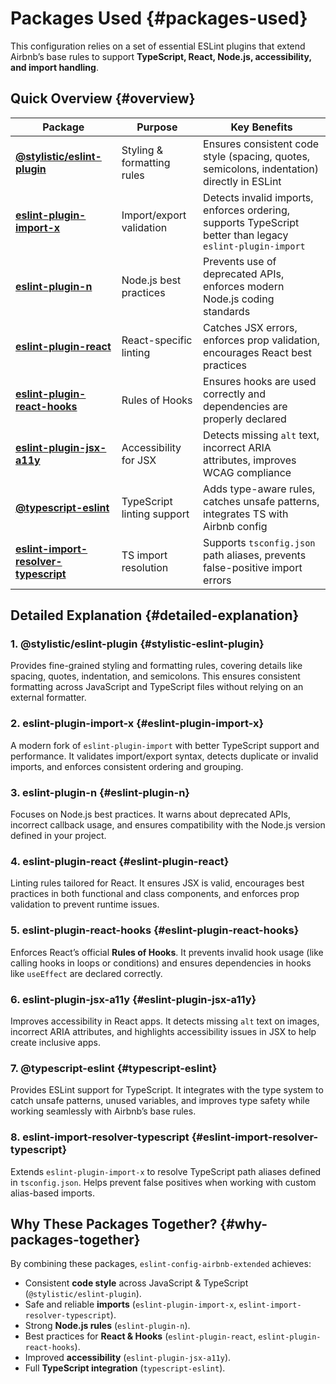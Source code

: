 # Packages Used {#packages-used}

This configuration relies on a set of essential ESLint plugins that extend Airbnb’s base rules to support **TypeScript, React, Node.js, accessibility, and import handling**.

## Quick Overview {#overview}

| Package                                                                                                 | Purpose                    | Key Benefits                                                                                              |
| ------------------------------------------------------------------------------------------------------- | -------------------------- | --------------------------------------------------------------------------------------------------------- |
| **[@stylistic/eslint-plugin](https://eslint.style/)**                                                   | Styling & formatting rules | Ensures consistent code style (spacing, quotes, semicolons, indentation) directly in ESLint               |
| **[eslint-plugin-import-x](https://github.com/un-ts/eslint-plugin-import-x)**                           | Import/export validation   | Detects invalid imports, enforces ordering, supports TypeScript better than legacy `eslint-plugin-import` |
| **[eslint-plugin-n](https://github.com/eslint-community/eslint-plugin-n)**                              | Node.js best practices     | Prevents use of deprecated APIs, enforces modern Node.js coding standards                                 |
| **[eslint-plugin-react](https://github.com/jsx-eslint/eslint-plugin-react)**                            | React-specific linting     | Catches JSX errors, enforces prop validation, encourages React best practices                             |
| **[eslint-plugin-react-hooks](https://www.npmjs.com/package/eslint-plugin-react-hooks)**                             | Rules of Hooks             | Ensures hooks are used correctly and dependencies are properly declared                                   |
| **[eslint-plugin-jsx-a11y](https://github.com/jsx-eslint/eslint-plugin-jsx-a11y)**                      | Accessibility for JSX      | Detects missing `alt` text, incorrect ARIA attributes, improves WCAG compliance                           |
| **[@typescript-eslint](https://typescript-eslint.io/)**                                                 | TypeScript linting support | Adds type-aware rules, catches unsafe patterns, integrates TS with Airbnb config                          |
| **[eslint-import-resolver-typescript](https://github.com/import-js/eslint-import-resolver-typescript)** | TS import resolution       | Supports `tsconfig.json` path aliases, prevents false-positive import errors                              |

## Detailed Explanation {#detailed-explanation}

### 1. @stylistic/eslint-plugin {#stylistic-eslint-plugin}

Provides fine-grained styling and formatting rules, covering details like spacing, quotes, indentation, and semicolons. This ensures consistent formatting across JavaScript and TypeScript files without relying on an external formatter.

### 2. eslint-plugin-import-x {#eslint-plugin-import-x}

A modern fork of `eslint-plugin-import` with better TypeScript support and performance. It validates import/export syntax, detects duplicate or invalid imports, and enforces consistent ordering and grouping.

### 3. eslint-plugin-n {#eslint-plugin-n}

Focuses on Node.js best practices. It warns about deprecated APIs, incorrect callback usage, and ensures compatibility with the Node.js version defined in your project.

### 4. eslint-plugin-react {#eslint-plugin-react}

Linting rules tailored for React. It ensures JSX is valid, encourages best practices in both functional and class components, and enforces prop validation to prevent runtime issues.

### 5. eslint-plugin-react-hooks {#eslint-plugin-react-hooks}

Enforces React’s official **Rules of Hooks**. It prevents invalid hook usage (like calling hooks in loops or conditions) and ensures dependencies in hooks like `useEffect` are declared correctly.

### 6. eslint-plugin-jsx-a11y {#eslint-plugin-jsx-a11y}

Improves accessibility in React apps. It detects missing `alt` text on images, incorrect ARIA attributes, and highlights accessibility issues in JSX to help create inclusive apps.

### 7. @typescript-eslint {#typescript-eslint}

Provides ESLint support for TypeScript. It integrates with the type system to catch unsafe patterns, unused variables, and improves type safety while working seamlessly with Airbnb’s base rules.

### 8. eslint-import-resolver-typescript {#eslint-import-resolver-typescript}

Extends `eslint-plugin-import-x` to resolve TypeScript path aliases defined in `tsconfig.json`. Helps prevent false positives when working with custom alias-based imports.

## Why These Packages Together? {#why-packages-together}

By combining these packages, `eslint-config-airbnb-extended` achieves:

* Consistent **code style** across JavaScript & TypeScript (`@stylistic/eslint-plugin`).
* Safe and reliable **imports** (`eslint-plugin-import-x`, `eslint-import-resolver-typescript`).
* Strong **Node.js rules** (`eslint-plugin-n`).
* Best practices for **React & Hooks** (`eslint-plugin-react`, `eslint-plugin-react-hooks`).
* Improved **accessibility** (`eslint-plugin-jsx-a11y`).
* Full **TypeScript integration** (`typescript-eslint`).